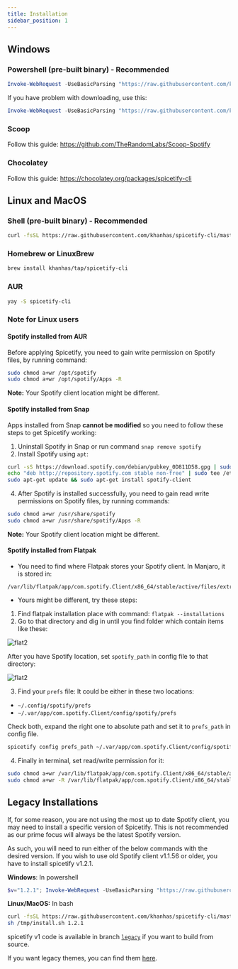 ```yaml
---
title: Installation
sidebar_position: 1
---
```


## Windows
### Powershell (pre-built binary) - Recommended
```powershell
Invoke-WebRequest -UseBasicParsing "https://raw.githubusercontent.com/khanhas/spicetify-cli/master/install.ps1" | Invoke-Expression
```
If you have problem with downloading, use this:
```powershell
Invoke-WebRequest -UseBasicParsing "https://raw.githubusercontent.com/khanhas/spicetify-cli/master/install_curl.ps1" | Invoke-Expression
```
### Scoop
Follow this guide: https://github.com/TheRandomLabs/Scoop-Spotify

### Chocolatey
Follow this guide: https://chocolatey.org/packages/spicetify-cli

## Linux and MacOS
### Shell (pre-built binary) - Recommended
```bash
curl -fsSL https://raw.githubusercontent.com/khanhas/spicetify-cli/master/install.sh | sh
```

### Homebrew or LinuxBrew
```bash
brew install khanhas/tap/spicetify-cli
```

### AUR
```bash
yay -S spicetify-cli
```

### Note for Linux users
#### Spotify installed from AUR
Before applying Spicetify, you need to gain write permission on Spotify files, by running command:
```bash
sudo chmod a+wr /opt/spotify
sudo chmod a+wr /opt/spotify/Apps -R
```

**Note:** Your Spotify client location might be different.

#### Spotify installed from Snap 
Apps installed from Snap **cannot be modified** so you need to follow these steps to get Spicetify working:
1. Uninstall Spotify in Snap or run command `snap remove spotify`
3. Install Spotify using `apt`:
```sh
curl -sS https://download.spotify.com/debian/pubkey_0D811D58.gpg | sudo apt-key add - 
echo "deb http://repository.spotify.com stable non-free" | sudo tee /etc/apt/sources.list.d/spotify.list
sudo apt-get update && sudo apt-get install spotify-client
```
4. After Spotify is installed successfully, you need to gain read write permissions on Spotify files, by running commands:
```bash
sudo chmod a+wr /usr/share/spotify
sudo chmod a+wr /usr/share/spotify/Apps -R
```

**Note:** Your Spotify client location might be different.

#### Spotify installed from Flatpak
- You need to find where Flatpak stores your Spotify client. In Manjaro, it is stored in:
```
/var/lib/flatpak/app/com.spotify.Client/x86_64/stable/active/files/extra/share/spotify/
```
- Yours might be different, try these steps:
1. Find flatpak installation place with command: `flatpak --installations`
2. Go to that directory and dig in until you find folder which contain items like these:  

![flat2](https://user-images.githubusercontent.com/26436809/57563050-81408780-73dc-11e9-92e8-d0cc60502ff3.png)
  
After you have Spotify location, set `spotify_path` in config file to that directory:  
  
![flat2](https://user-images.githubusercontent.com/26436809/57563057-9ddcbf80-73dc-11e9-82d8-d31cdf7e9cef.png)
  
3. Find your `prefs` file:
It could be either in these two locations:
- `~/.config/spotify/prefs`
- `~/.var/app/com.spotify.Client/config/spotify/prefs`  

Check both, expand the right one to absolute path and set it to `prefs_path` in config file.

```bash
spicetify config prefs_path ~/.var/app/com.spotify.Client/config/spotify/prefs
```

4. Finally in terminal, set read/write permission for it:
```bash
sudo chmod a+wr /var/lib/flatpak/app/com.spotify.Client/x86_64/stable/active/files/extra/share/spotify
sudo chmod a+wr -R /var/lib/flatpak/app/com.spotify.Client/x86_64/stable/active/files/extra/share/spotify/Apps
```

## Legacy Installations

If, for some reason, you are not using the most up to date Spotify client, you may need to install a specific version of Spicetify. 
This is not recommended as our prime focus will always be the latest Spotify version.

As such, you will need to run either of the below commands with the desired version.
If you wish to use old Spotify client v1.1.56 or older, you have to install spicetify v1.2.1.

**Windows**: In powershell
```powershell
$v="1.2.1"; Invoke-WebRequest -UseBasicParsing "https://raw.githubusercontent.com/khanhas/spicetify-cli/master/install.ps1" | Invoke-Expression
```

**Linux/MacOS:** In bash
```bash
curl -fsSL https://raw.githubusercontent.com/khanhas/spicetify-cli/master/install.sh -o /tmp/install.sh
sh /tmp/install.sh 1.2.1
```

spicetify v1 code is available in branch [`legacy`](https://github.com/khanhas/spicetify-cli/tree/legacy) if you want to build from source.

If you want legacy themes, you can find them [here](https://github.com/morpheusthewhite/spicetify-themes/tree/legacy).
